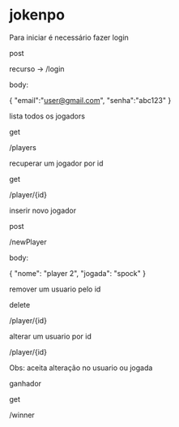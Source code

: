 # jokenpo

Para iniciar é necessário fazer login

post

recurso ->   /login

body:

{
	"email":"user@gmail.com",
	"senha":"abc123"
}


lista todos os jogadors

get

/players

recuperar um jogador por id

get

/player/{id}

inserir novo jogador

post

/newPlayer

body:

{
    "nome": "player 2",
    "jogada": "spock"
}

remover um usuario pelo id

delete

/player/{id}

alterar um usuario por id

/player/{id}

Obs: aceita alteração no usuario ou jogada

ganhador

get

/winner
